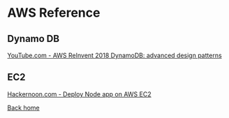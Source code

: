 # AWS Reference

## Dynamo DB

[YouTube.com - AWS ReInvent 2018 DynamoDB: advanced design patterns](https://www.youtube.com/watch?v=HaEPXoXVf2k&feature=youtu.be)

## EC2

[Hackernoon.com - Deploy Node app on AWS EC2](https://hackernoon.com/deploying-a-node-app-on-amazon-ec2-d2fb9a6757eb)

[Back home](../README.md)
